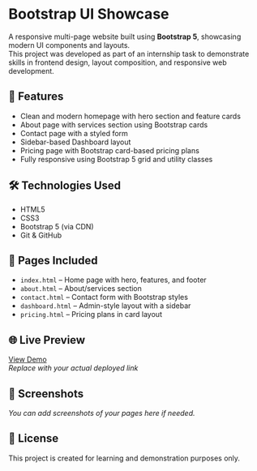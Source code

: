 # Bootstrap UI Showcase

A responsive multi-page website built using **Bootstrap 5**, showcasing modern UI components and layouts.  
This project was developed as part of an internship task to demonstrate skills in frontend design, layout composition, and responsive web development.

## 🚀 Features
- Clean and modern homepage with hero section and feature cards
- About page with services section using Bootstrap cards
- Contact page with a styled form
- Sidebar-based Dashboard layout
- Pricing page with Bootstrap card-based pricing plans
- Fully responsive using Bootstrap 5 grid and utility classes

## 🛠 Technologies Used
- HTML5
- CSS3
- Bootstrap 5 (via CDN)
- Git & GitHub

## 📁 Pages Included
- `index.html` – Home page with hero, features, and footer
- `about.html` – About/services section
- `contact.html` – Contact form with Bootstrap styles
- `dashboard.html` – Admin-style layout with a sidebar
- `pricing.html` – Pricing plans in card layout

## 🌐 Live Preview
[View Demo](https://sp-supriya.github.io/bootstrap-ui-showcase)  
_Replace with your actual deployed link_

## 📸 Screenshots
_You can add screenshots of your pages here if needed._

## 📄 License
This project is created for learning and demonstration purposes only.
